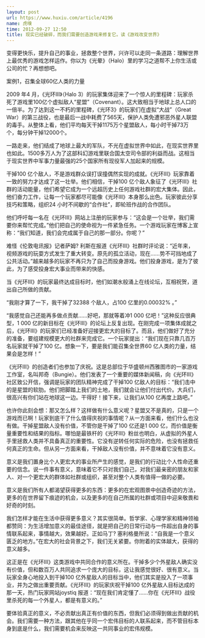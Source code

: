 ```yaml
---
layout: post
url: https://www.huxiu.com/article/4196
name: 虎嗅
time: 2012-09-27 12:50
title: 现实已经破碎，而我们需要创造游戏来修复它。读《游戏改变世界》
---
```

变得更快乐，提升自己的事业，拯救整个世界，兴许可以走同一条道路：理解世界上最优秀的游戏怎样运作。你以为《光晕》（Halo）里的学习之道帮不上你生活或公司的忙？再想想吧。

案例1，召集全球60亿人类的力量

2009 年4 月，《光环Ⅲ》（Halo 3）的玩家集体迎来了一个惊人的里程碑：玩家杀死了游戏里100亿个虚拟敌人“星盟”（Covenant）。这大致相当于地球上总人口的一倍半。为了达到这一不朽的里程碑，《光环3》的玩家们在虚拟“大战”（Great War）的第三战役，也是最后一战中耗费了565天，保护人类免遭邪恶外星人联盟的毒手。从整体上看，他们平均每天干掉1175万个星盟敌人，每小时干掉73万个，每分钟干掉12000个。

一路走来，他们结成了地球上最大的军队，不光在虚拟世界中如此，在现实世界里也如此。1500多万人为了这部科幻游戏里联合国太空司令部的利益而战。这相当于现实世界中军事力量最强的25个国家所有现役军人加起来的规模。

干掉100 亿个敌人，不是游戏群众误打误撞偶然实现的成就。《光环Ⅲ》玩家靠着一致的努力才达成了这一壮举。他们相信，干掉100 亿个敌人象征了《光环Ⅲ》社群的活动能量，他们希望它成为一个远超历史上任何游戏社群的宏大集体。因此，他们奋力工作，让每一个玩家都尽可能像《光环Ⅲ》本身那么出色。玩家彼此分享技巧和策略，组织24 小时不间歇的“合作社”，即轮班作战的合作团队。

他们呼吁每一名在《光环Ⅲ》网站上注册的玩家参与：“这会是一个壮举，我们需要你来帮忙完成。”他们把自己的使命视为一件紧急任务。一个游戏玩家在博客上宣称：“我们知道，我们会完成属于自己的那一部分。你呢？”

难怪《伦敦电讯报》记者萨姆? 利斯在报道《光环Ⅲ》社群时评论说：“近年来，视频游戏的玩耍方式发生了重大转变。原先的孤立活动，现在……势不可挡地成了公共活动。”越来越多的玩家不再只为了自己而投身游戏。他们投身游戏，是为了彼此，为了感受投身宏大事业而带来的快感。

当《光环Ⅲ》的玩家最终达成目标时，他们如潮水般涌上在线论坛，互相祝贺，道出自己所做的贡献。

“我刚才算了一下，我干掉了32388 个敌人，占100 亿里的0.00032% 。”

“我感觉自己还能再多做点贡献……好吧，那就等着冲1 000 亿吧！”这种反应很典型，1 000 亿的新目标在《光环Ⅲ》的论坛上反复出现。在刚完成一项集体成就之后，《光环Ⅲ》的玩家们已经准备好迎接更宏大的目标了。而且，他们做好了充分的准备，要组建规模更大的社群来完成它。一个玩家提出：“我们现在只靠几百万名玩家就干掉了100 亿。想象一下，要是我们能召集全世界60 亿人类的力量，结果会是怎样！”

《光环Ⅲ》的创造者们也参加了庆祝。这是总部位于华盛顿州西雅图市的一家游戏工作室，名叫邦奇（Bungie）。他们发表了一个重要的媒体新闻稿，向《光环Ⅲ》社区致公开信，强调是玩家的团队精神完成了干掉100 亿敌人的目标：“我们击中的是星盟的软肋。他们把脚踏上我们的土地，我们就会让他们付出代价。大兵们，很高兴有你们站在地球这一边。干得好！接下来，让我们从100 亿再度上路吧。”

也许你此刻会想：那又怎么样？这样做有什么意义呢？星盟又不是真的，只是一个游戏而已啊！玩家到底干了什么值得庆祝的事情呢？从一方面来看，他们什么也没有做。干掉星盟敌人没有价值，不管你是干掉了100 亿还是1 000 亿，而价值是衡量重要性和结果的指标。哪怕是最铁杆的《光环Ⅲ》粉丝也明白，从虚拟的外星人手里拯救人类并不具备真正的重要性。它没有逆转任何实际的危险，也没有拯救任何真正的生命。但从另一方面来看，干掉敌人没有价值，并不意味着它没有意义。

意义是我们置身比个人更宏大的事业所产生的感觉，是我们的行动比个人性命还重要的信念。说一件事有意义，意味着它不只对我们自己，对我们最亲密的朋友和家人、对一个更宏大的群体如社群或组织，甚至对整个人类有值得一做的必要。

意义是我们所有人都渴望获得更多的东西：更多的在宏观图景中创造奇迹的方法，更多的在世界留下痕迹的机会，以及更多的在自己所属的社群或项目中迎来敬畏和好奇的时刻。

我们怎样才能在生活中获得更多意义？其实很简单。哲学家、心理学家和精神领袖都赞同：为生活增加意义的最佳途径，就是把自己的日常行动与一件超出自身的事情联系起来，事情越大，效果越好。正如马丁? 塞利格曼所说：“自我是一个意义匮乏的地方。”在宏大的社会背景之下，我们无关紧要。你附着的实体越大，获得的意义越多。

这正是在《光环Ⅲ》这类游戏中共同合作的意义所在。干掉多少个外星敌人确实没有价值，但和数百万人共同追求一个庞大的目标，这让我感觉很好、很有意义。当玩家全身心地投入到干掉100 亿外星敌人的目标当中，他们其实是投入了一项事业，并为之做出重要贡献。《光环Ⅲ》的玩家庆祝干掉100 亿外星敌人目标达成的那一天，热门玩家网站joystiq 报道：“现在我们肯定懂了……你在《光环Ⅲ》战役里杀死的每一个外星人，都是有意义的。”

要体验真正的意义，不必贡献出真正有价值的东西，但我们必须得到做出贡献的机会。我们需要一种方法，跟其他在乎同一个宏伟目标的人联系起来，而不管目标本身到底是什么，我们需要机会来反映这一共同事业的宏伟规模。

